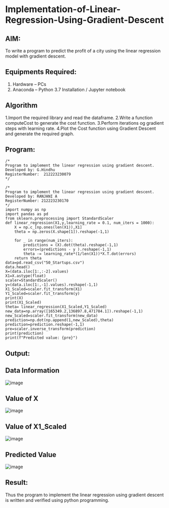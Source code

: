 # Implementation-of-Linear-Regression-Using-Gradient-Descent

## AIM:
To write a program to predict the profit of a city using the linear regression model with gradient descent.

## Equipments Required:
1. Hardware – PCs
2. Anaconda – Python 3.7 Installation / Jupyter notebook

## Algorithm
1.Import the required library and read the dataframe.
2.Write a function computeCost to generate the cost function.
3.Perform iterations og gradient steps with learning rate.
4.Plot the Cost function using Gradient Descent and generate the required graph.

## Program:
```
/*
Program to implement the linear regression using gradient descent.
Developed by: G.Hindhu
RegisterNumber:  212223230079
*/
```
```
/*
Program to implement the linear regression using gradient descent.
Developed by: RANJANI A
RegisterNumber: 212223230170
*/
import numpy as np
import pandas as pd
from sklearn.preprocessing import StandardScaler
def linear_regression(X1,y,learning_rate = 0.1, num_iters = 1000):
    X = np.c_[np.ones(len(X1)),X1]
    theta = np.zeros(X.shape[1]).reshape(-1,1)
    
    for _ in range(num_iters):
        predictions = (X).dot(theta).reshape(-1,1)
        errors=(predictions - y ).reshape(-1,1)
        theta -= learning_rate*(1/len(X1))*X.T.dot(errors)
    return theta
data=pd.read_csv("50_Startups.csv")
data.head()
X=(data.iloc[1:,:-2].values)
X1=X.astype(float)
scaler=StandardScaler()
y=(data.iloc[1:,-1].values).reshape(-1,1)
X1_Scaled=scaler.fit_transform(X1)
Y1_Scaled=scaler.fit_transform(y)
print(X)
print(X1_Scaled)
theta= linear_regression(X1_Scaled,Y1_Scaled)
new_data=np.array([165349.2,136897.8,471784.1]).reshape(-1,1)
new_Scaled=scaler.fit_transform(new_data)
prediction=np.dot(np.append(1,new_Scaled),theta)
prediction=prediction.reshape(-1,1)
pre=scaler.inverse_transform(prediction)
print(prediction)
print(f"Predicted value: {pre}")
```
## Output:
## Data Information
![image](https://github.com/user-attachments/assets/67a0d1dd-17df-47b8-aede-c797fc4430c8)
## Value of X
![image](https://github.com/user-attachments/assets/fa776772-9c7b-4dd9-9a9b-d10e15743a25)

## Value of X1_Scaled
![image](https://github.com/user-attachments/assets/b008a506-0781-4d58-b0fb-bfd144599607)
## Predicted Value
![image](https://github.com/user-attachments/assets/dadc0edd-9d48-40ce-9b23-527d62b7d7ad)


## Result:
Thus the program to implement the linear regression using gradient descent is written and verified using python programming.
